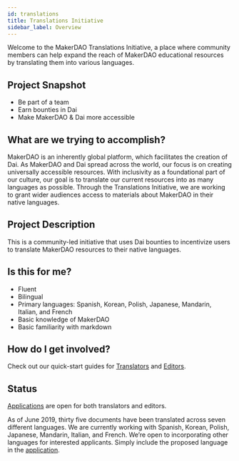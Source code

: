 ```yaml
---
id: translations
title: Translations Initiative
sidebar_label: Overview
---
```


Welcome to the MakerDAO Translations Initiative, a place where community members can help expand the reach of MakerDAO educational resources by translating them into various languages.

## Project Snapshot

- Be part of a team
- Earn bounties in Dai
- Make MakerDAO & Dai more accessible

## What are we trying to accomplish?

MakerDAO is an inherently global platform, which facilitates the creation of Dai. As MakerDAO and Dai spread across the world, our focus is on creating universally accessible resources. With inclusivity as a foundational part of our culture, our goal is to translate our current resources into as many languages as possible. Through the Translations Initiative, we are working to grant wider audiences access to materials about MakerDAO in their native languages.

## Project Description

This is a community-led initiative that uses Dai bounties to incentivize users to translate MakerDAO resources to their native languages.

## Is this for me?

- Fluent
- Bilingual
- Primary languages: Spanish, Korean, Polish, Japanese, Mandarin, Italian, and French
- Basic knowledge of MakerDAO
- Basic familiarity with markdown

## How do I get involved?

Check out our quick-start guides for [Translators](./translators-quick-start-guide.md) and [Editors](./editor-quick-start-guide.md).

## Status

[Applications](https://airtable.com/shr415iT3e8S8nuzS) are open for both translators and editors.

As of June 2019, thirty five documents have been translated across seven different languages. We are currently working with Spanish, Korean, Polish, Japanese, Mandarin, Italian, and French. We’re open to incorporating other languages for interested applicants. Simply include the proposed language in the [application](https://airtable.com/shr415iT3e8S8nuzS).
